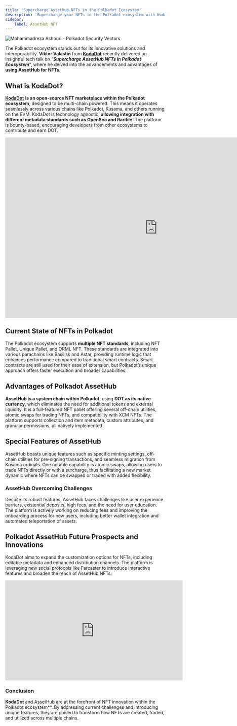 ```yaml
---
title: 'Supercharge AssetHub NFTs in the Polkadot Ecosystem'
description: 'Supercharge your NFTs in the Polkadot ecosystem with KodaDot AssetHub, featuring unique capabilities and seamless integration.'
sidebar:
    label: AssetHub NFT
---
```


![Mohammadreza Ashouri - Polkadot Security Vectors](/src/assets/sub0-2024/mohammadreza-sub0.webp)

The Polkadot ecosystem stands out for its innovative solutions and interoperability. **Viktor Valastin** from [**KodaDot**](https://dablock.com/dapps/kodadot/) recently delivered an insightful tech talk on “***Supercharge AssetHub NFTs in Polkadot Ecosystem***“, where he delved into the advancements and advantages of **using AssetHub for NFTs**.

## What is KodaDot?
[**KodaDot**](https://dablock.com/dapps/kodadot/) **is an open-source NFT marketplace within the Polkadot ecosystem**, designed to be multi-chain powered. This means it operates seamlessly across various chains like Polkadot, Kusama, and others running on the EVM. KodaDot is technology agnostic, **allowing integration with different metadata standards such as OpenSea and Rarible**. The platform is bounty-based, encouraging developers from other ecosystems to contribute and earn DOT.

<iframe allowfullscreen="allowfullscreen" frameborder="0" height="569" src="https://docs.google.com/presentation/d/e/2PACX-1vRCByZZoHXRV4myQYa4jwZT5PaWydnLGudNw06CFTICrYXfFkBLGujXgcE5-JY6tEAO4ehT2DVyoWq_/embed?start=false&loop=false&delayms=60000" width="960"></iframe>

## Current State of NFTs in Polkadot
The Polkadot ecosystem supports **multiple NFT standards**, including NFT Pallet, Unique Pallet, and ORML NFT. These standards are integrated into various parachains like Basilisk and Astar, providing runtime logic that enhances performance compared to traditional smart contracts. Smart contracts are still used for their ease of extension, but Polkadot’s unique approach offers faster execution and broader capabilities.

## Advantages of Polkadot AssetHub
**AssetHub is a system chain within Polkadot**, using **DOT as its native currency**, which eliminates the need for additional tokens and external liquidity. It is a full-featured NFT pallet offering several off-chain utilities, atomic swaps for trading NFTs, and compatibility with XCM NFTs. The platform supports collection and item metadata, custom attributes, and granular permissions, all natively implemented.

## Special Features of AssetHub
AssetHub boasts unique features such as specific minting settings, off-chain utilities for pre-signing transactions, and seamless migration from Kusama ordinals. One notable capability is atomic swaps, allowing users to trade NFTs directly or with a surcharge, thus facilitating a new market dynamic where NFTs can be swapped or traded with added flexibility.

### AssetHub Overcoming Challenges
Despite its robust features, AssetHub faces challenges like user experience barriers, existential deposits, high fees, and the need for user education. The platform is actively working on reducing fees and improving the onboarding process for new users, including better wallet integration and automated teleportation of assets.

## Polkadot AssetHub Future Prospects and Innovations
KodaDot aims to expand the customization options for NFTs, including editable metadata and enhanced distribution channels. The platform is leveraging new social protocols like Farcaster to introduce interactive features and broaden the reach of AssetHub NFTs.

<iframe allowfullscreen="allowfullscreen" frameborder="0" height="315" src="https://www.youtube.com/embed/beDD62KAezM?si=5xq-jxObUgJ_zOLV" title="YouTube video player" width="560"></iframe>

### Conclusion
**KodaDot** and AssetHub are at the forefront of NFT innovation within the Polkadot ecosystem**. By addressing current challenges and introducing unique features, they are poised to transform how NFTs are created, traded, and utilized across multiple chains.